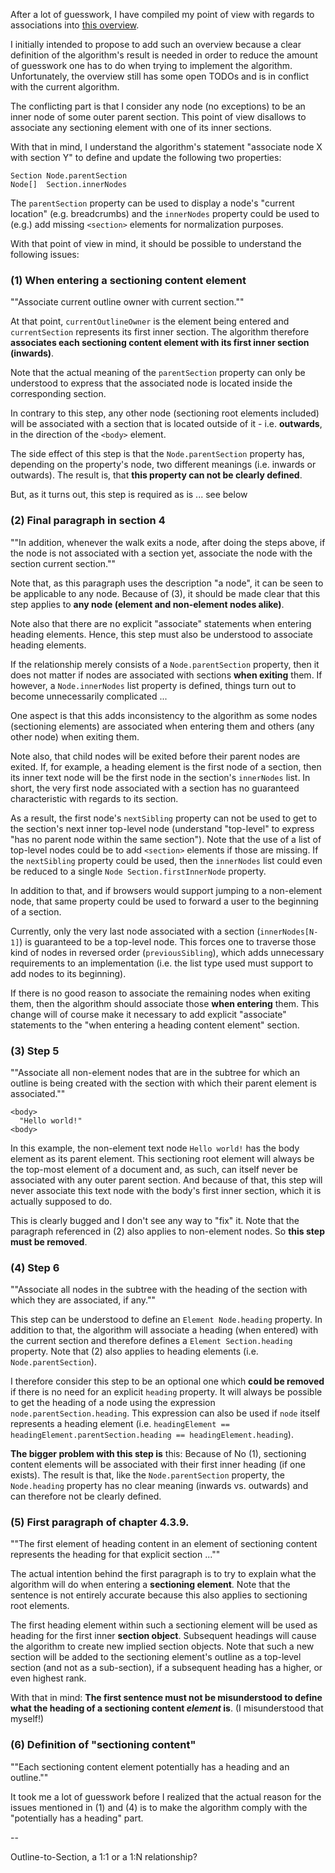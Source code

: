 
After a lot of guesswork, I have compiled my point of view with regards to
associations into [this overview]().

I initially intended to propose to add such an overview because a clear definition
of the algorithm's result is needed in order to reduce the amount of guesswork
one has to do when trying to implement the algorithm. Unfortunately, the overview
still has some open TODOs and is in conflict with the current algorithm.

The conflicting part is that I consider any node (no exceptions) to be an inner
node of some outer parent section. This point of view disallows to associate any
sectioning element with one of its inner sections.

With that in mind, I understand the algorithm's statement "associate node X with
section Y" to define and update the following two properties:

```
Section Node.parentSection
Node[]  Section.innerNodes
```

The `parentSection` property can be used to display a node's "current location"
(e.g. breadcrumbs) and the `innerNodes` property could be used to (e.g.) add
missing `<section>` elements for normalization purposes.

With that point of view in mind, it should be possible to understand the
following issues:

### (1) When entering a sectioning content element

""Associate current outline owner with current section.""

At that point, `currentOutlineOwner` is the element being entered and
`currentSection` represents its first inner section. The algorithm therefore
**associates each sectioning content element with its first inner section
(inwards)**.

Note that the actual meaning of the `parentSection` property can only be understood
to express that the associated node is located inside the corresponding section.

In contrary to this step, any other node (sectioning root elements included) will
be associated with a section that is located outside of it - i.e. **outwards**,
in the direction of the `<body>` element.

The side effect of this step is that the `Node.parentSection` property has,
depending on the property's node, two different meanings (i.e. inwards or
outwards). The result is, that **this property can not be clearly defined**.

But, as it turns out, this step is required as is ... see below

### (2) Final paragraph in section 4

""In addition, whenever the walk exits a node, after doing the steps above, if
the node is not associated with a section yet, associate the node with the section
current section.""

Note that, as this paragraph uses the description "a node", it can be seen to be
applicable to any node. Because of (3), it should be made clear that this step
applies to **any node (element and non-element nodes alike)**.

Note also that there are no explicit "associate" statements when entering heading
elements. Hence, this step must also be understood to associate heading elements.

If the relationship merely consists of a `Node.parentSection` property, then it
does not matter if nodes are associated with sections **when exiting** them. If
however, a `Node.innerNodes` list property is defined, things turn out to become
unnecessarily complicated ...

One aspect is that this adds inconsistency to the algorithm as some nodes
(sectioning elements) are associated when entering them and others (any other
node) when exiting them.

Note also, that child nodes will be exited before their parent nodes are exited.
If, for example, a heading element is the first node of a section, then its
inner text node will be the first node in the section's `innerNodes` list. In
short, the very first node associated with a section has no guaranteed
characteristic with regards to its section.

As a result, the first node's `nextSibling` property can not be used to get to
the section's next inner top-level node (understand "top-level" to express "has
no parent node within the same section"). Note that the use of a list of top-level
nodes could be to add `<section>` elements if those are missing. If the
`nextSibling` property could be used, then the `innerNodes` list could even be
reduced to a single `Node Section.firstInnerNode` property.

In addition to that, and if browsers would support jumping to a non-element node,
that same property could be used to forward a user to the beginning of a section.

Currently, only the very last node associated with a section (`innerNodes[N-1]`)
is guaranteed to be a top-level node. This forces one to traverse those kind of
nodes in reversed order (`previousSibling`), which adds unnecessary requirements
to an implementation (i.e. the list type used must support to add nodes to its
beginning).

If there is no good reason to associate the remaining nodes when exiting them,
then the algorithm should associate those **when entering** them. This change
will of course make it necessary to add explicit "associate" statements to the
"when entering a heading content element" section.

### (3) Step 5

""Associate all non-element nodes that are in the subtree for which an outline is
being created with the section with which their parent element is associated.""

```
<body>
  "Hello world!"
<body>
```

In this example, the non-element text node `Hello world!` has the body element
as its parent element. This sectioning root element will always be the top-most
element of a document and, as such, can itself never be associated with any outer
parent section. And because of that, this step will never associate this text node
with the body's first inner section, which it is actually supposed to do.

This is clearly bugged and I don't see any way to "fix" it. Note that the paragraph
referenced in (2) also applies to non-element nodes. So **this step must be removed**.

### (4) Step 6

""Associate all nodes in the subtree with the heading of the section with which
they are associated, if any.""

This step can be understood to define an `Element Node.heading` property. In
addition to that, the algorithm will associate a heading (when entered) with the
current section and therefore defines a `Element Section.heading` property. Note
that (2) also applies to heading elements (i.e. `Node.parentSection`).

I therefore consider this step to be an optional one which **could be removed**
if there is no need for an explicit `heading` property. It will always be possible
to get the heading of a node using the expression `node.parentSection.heading`.
This expression can also be used if `node` itself represents a heading element (i.e. 
`headingElement == headingElement.parentSection.heading == headingElement.heading`).

**The bigger problem with this step is** this: Because of No (1), sectioning
content elements will be associated with their first inner heading (if one exists).
The result is that, like the `Node.parentSection` property, the `Node.heading`
property has no clear meaning (inwards vs. outwards) and can therefore not be
clearly defined.

### (5) First paragraph of chapter 4.3.9.

""The first element of heading content in an element of sectioning content
represents the heading for that explicit section ...""

The actual intention behind the first paragraph is to try to explain what the
algorithm will do when entering a **sectioning element**. Note that the sentence
is not entirely accurate because this also applies to sectioning root elements.

The first heading element within such a sectioning element will be used as
heading for the first inner **section object**. Subsequent headings will cause
the algorithm to create new implied section objects. Note that such a new section
will be added to the sectioning element's outline as a top-level section (and not
as a sub-section), if a subsequent heading has a higher, or even highest rank.

With that in mind: **The first sentence must not be misunderstood to define what
the heading of a sectioning content *element* is**. (I misunderstood that myself!)

### (6) Definition of "sectioning content"

""Each sectioning content element potentially has a heading and an outline.""

It took me a lot of guesswork before I realized that the actual reason for the
issues mentioned in (1) and (4) is to make the algorithm comply with the
"potentially has a heading" part.

--

Outline-to-Section, a 1:1 or a 1:N relationship?


<br/>
<br/>
<br/>
<br/>
<br/>
<br/>
<br/>
<br/>
<br/>
<br/>
<br/>
<br/>
<br/>
<br/>
<br/>
<br/>
<br/>
<br/>
<br/>
<br/>
<br/>
<br/>
<br/>
<br/>
